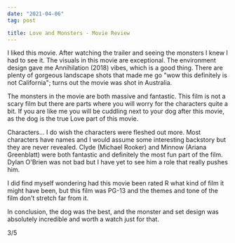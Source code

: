 ```yaml
---
date: "2021-04-06"
tag: post

title: Love and Monsters - Movie Review
---
```

I liked this movie. After watching the trailer and seeing the monsters I knew I had to see it. The visuals in this movie are exceptional. The environment design gave me Annihilation (2018) vibes, which is a good thing. There are plenty of gorgeous landscape shots that made me go "wow this definitely is not California"; turns out the movie was shot in Australia.

The monsters in the movie are both massive and fantastic. This film is not a scary film but there are parts where you will worry for the characters quite a bit. If you are like me you will be cuddling next to your dog after this movie, as the dog is the true Love part of this movie.

Characters... I do wish the characters were fleshed out more. Most characters have names and I would assume some interesting backstory but they are never revealed. Clyde (Michael Rooker) and Minnow (Ariana Greenblatt) were both fantastic and definitely the most fun part of the film. Dylan O'Brien was not bad but I have yet to see him a role that really pushes him. 

I did find myself wondering had this movie been rated R what kind of film it might have been, but this film was PG-13 and the themes and tone of the film don't stretch far from it.

In conclusion, the dog was the best, and the monster and set design was absolutely incredible and worth a watch just for that.

3/5